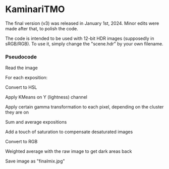 # KaminariTMO
The final version (v3) was released in January 1st, 2024. Minor edits were made after that, to polish the code.

The code is intended to be used with 12-bit HDR images (supposedly in sRGB/RGB). To use it, simply change the "scene.hdr" by your own filename.

### Pseudocode
Read the image

For each exposition:

  Convert to HSL
  
  Apply KMeans on Y (lightness) channel
  
  Apply certain gamma transformation to each pixel, depending on the cluster they are on

Sum and average expositions

Add a touch of saturation to compensate desaturated images

Convert to RGB

Weighted average with the raw image to get dark areas back

Save image as  "finalmix.jpg"
